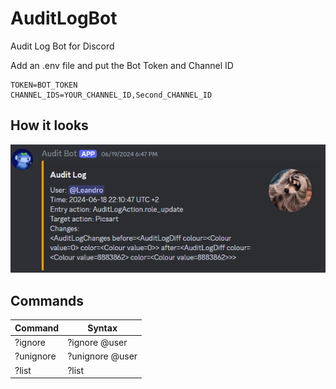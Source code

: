 # AuditLogBot
Audit Log Bot for Discord

Add an .env file and put the Bot Token and Channel ID
```env
TOKEN=BOT_TOKEN
CHANNEL_IDS=YOUR_CHANNEL_ID,Second_CHANNEL_ID
```

## How it looks

![Alt text](img/image.png)

## Commands

| Command | Syntax |
|---|---|
| ?ignore | ?ignore @user |
| ?unignore | ?unignore @user |
| ?list | ?list |
